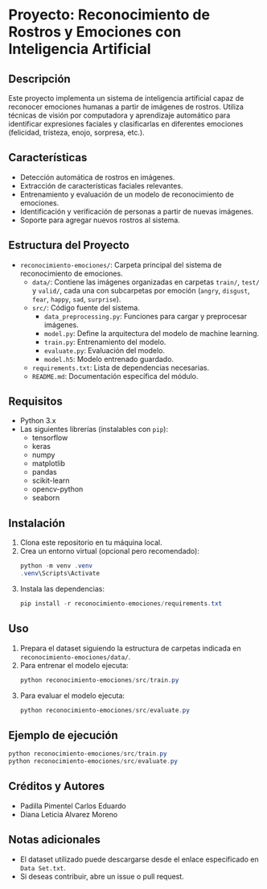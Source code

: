 # Proyecto: Reconocimiento de Rostros y Emociones con Inteligencia Artificial

## Descripción

Este proyecto implementa un sistema de inteligencia artificial capaz de reconocer emociones humanas a partir de imágenes de rostros. Utiliza técnicas de visión por computadora y aprendizaje automático para identificar expresiones faciales y clasificarlas en diferentes emociones (felicidad, tristeza, enojo, sorpresa, etc.).

## Características

- Detección automática de rostros en imágenes.
- Extracción de características faciales relevantes.
- Entrenamiento y evaluación de un modelo de reconocimiento de emociones.
- Identificación y verificación de personas a partir de nuevas imágenes.
- Soporte para agregar nuevos rostros al sistema.

## Estructura del Proyecto

- `reconocimiento-emociones/`: Carpeta principal del sistema de reconocimiento de emociones.
  - `data/`: Contiene las imágenes organizadas en carpetas `train/`, `test/` y `valid/`, cada una con subcarpetas por emoción (`angry`, `disgust`, `fear`, `happy`, `sad`, `surprise`).
  - `src/`: Código fuente del sistema.
    - `data_preprocessing.py`: Funciones para cargar y preprocesar imágenes.
    - `model.py`: Define la arquitectura del modelo de machine learning.
    - `train.py`: Entrenamiento del modelo.
    - `evaluate.py`: Evaluación del modelo.
    - `model.h5`: Modelo entrenado guardado.
  - `requirements.txt`: Lista de dependencias necesarias.
  - `README.md`: Documentación específica del módulo.

## Requisitos

- Python 3.x
- Las siguientes librerías (instalables con `pip`):
  - tensorflow
  - keras
  - numpy
  - matplotlib
  - pandas
  - scikit-learn
  - opencv-python
  - seaborn

## Instalación

1. Clona este repositorio en tu máquina local.
2. Crea un entorno virtual (opcional pero recomendado):
   ```powershell
   python -m venv .venv
   .venv\Scripts\Activate
   ```
3. Instala las dependencias:
   ```powershell
   pip install -r reconocimiento-emociones/requirements.txt
   ```

## Uso

1. Prepara el dataset siguiendo la estructura de carpetas indicada en `reconocimiento-emociones/data/`.
2. Para entrenar el modelo ejecuta:
   ```powershell
   python reconocimiento-emociones/src/train.py
   ```
3. Para evaluar el modelo ejecuta:
   ```powershell
   python reconocimiento-emociones/src/evaluate.py
   ```

## Ejemplo de ejecución

```powershell
python reconocimiento-emociones/src/train.py
python reconocimiento-emociones/src/evaluate.py
```

## Créditos y Autores

- Padilla Pimentel Carlos Eduardo
- Diana Leticia Alvarez Moreno

## Notas adicionales

- El dataset utilizado puede descargarse desde el enlace especificado en `Data Set.txt`.
- Si deseas contribuir, abre un issue o pull request.

